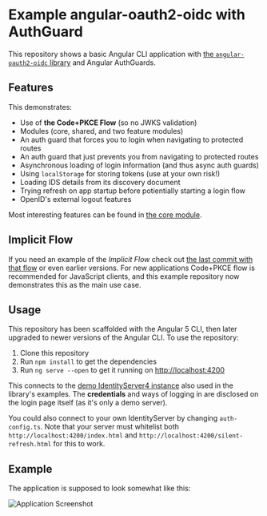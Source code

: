 # Example angular-oauth2-oidc with AuthGuard

This repository shows a basic Angular CLI application with [the `angular-oauth2-oidc` library](https://github.com/manfredsteyer/angular-oauth2-oidc) and Angular AuthGuards.

## Features

This demonstrates:

- Use of **the Code+PKCE Flow** (so no JWKS validation)
- Modules (core, shared, and two feature modules)
- An auth guard that forces you to login when navigating to protected routes
- An auth guard that just prevents you from navigating to protected routes
- Asynchronous loading of login information (and thus async auth guards)
- Using `localStorage` for storing tokens (use at your own risk!)
- Loading IDS details from its discovery document
- Trying refresh on app startup before potientially starting a login flow
- OpenID's external logout features

Most interesting features can be found in [the core module](./src/app/core).

## Implicit Flow

If you need an example of the _Implicit Flow_ check out [the last commit with that flow](https://github.com/jeroenheijmans/sample-angular-oauth2-oidc-with-auth-guards/commit/3c95d8891b4c086d5cd109d05cdd66171ef4b960) or even earlier versions.
For new applications Code+PKCE flow is recommended for JavaScript clients, and this example repository now demonstrates this as the main use case.

## Usage

This repository has been scaffolded with the Angular 5 CLI, then later upgraded to newer versions of the Angular CLI.
To use the repository:

1. Clone this repository
1. Run `npm install` to get the dependencies
1. Run `ng serve --open` to get it running on [http://localhost:4200](http://localhost:4200)

This connects to the [demo IdentityServer4 instance](https://demo.identityserver.io/) also used in the library's examples.
The **credentials** and ways of logging in are disclosed on the login page itself (as it's only a demo server).

You could also connect to your own IdentityServer by changing `auth-config.ts`.
Note that your server must whitelist both `http://localhost:4200/index.html` and `http://localhost:4200/silent-refresh.html` for this to work.

## Example

The application is supposed to look somewhat like this:

![Application Screenshot](screenshot-001.png)
